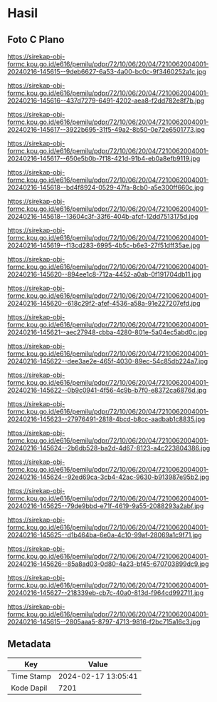 # Hasil

## Foto C Plano

https://sirekap-obj-formc.kpu.go.id/e616/pemilu/pdpr/72/10/06/20/04/7210062004001-20240216-145615--9deb6627-6a53-4a00-bc0c-9f3460252a1c.jpg

https://sirekap-obj-formc.kpu.go.id/e616/pemilu/pdpr/72/10/06/20/04/7210062004001-20240216-145616--437d7279-6491-4202-aea8-f2dd782e8f7b.jpg

https://sirekap-obj-formc.kpu.go.id/e616/pemilu/pdpr/72/10/06/20/04/7210062004001-20240216-145617--3922b695-31f5-49a2-8b50-0e72e6501773.jpg

https://sirekap-obj-formc.kpu.go.id/e616/pemilu/pdpr/72/10/06/20/04/7210062004001-20240216-145617--650e5b0b-7f18-421d-91b4-eb0a8efb9119.jpg

https://sirekap-obj-formc.kpu.go.id/e616/pemilu/pdpr/72/10/06/20/04/7210062004001-20240216-145618--bd4f8924-0529-47fa-8cb0-a5e300ff660c.jpg

https://sirekap-obj-formc.kpu.go.id/e616/pemilu/pdpr/72/10/06/20/04/7210062004001-20240216-145618--13604c3f-33f6-404b-afcf-12dd7513175d.jpg

https://sirekap-obj-formc.kpu.go.id/e616/pemilu/pdpr/72/10/06/20/04/7210062004001-20240216-145619--f13cd283-6995-4b5c-b6e3-27f51dff35ae.jpg

https://sirekap-obj-formc.kpu.go.id/e616/pemilu/pdpr/72/10/06/20/04/7210062004001-20240216-145620--894ee1c8-712a-4452-a0ab-0f191704db11.jpg

https://sirekap-obj-formc.kpu.go.id/e616/pemilu/pdpr/72/10/06/20/04/7210062004001-20240216-145620--618c29f2-afef-4536-a58a-91e227207efd.jpg

https://sirekap-obj-formc.kpu.go.id/e616/pemilu/pdpr/72/10/06/20/04/7210062004001-20240216-145621--aec27948-cbba-4280-801e-5a04ec5abd0c.jpg

https://sirekap-obj-formc.kpu.go.id/e616/pemilu/pdpr/72/10/06/20/04/7210062004001-20240216-145622--dee3ae2e-465f-4030-89ec-54c85db224a7.jpg

https://sirekap-obj-formc.kpu.go.id/e616/pemilu/pdpr/72/10/06/20/04/7210062004001-20240216-145622--0b9c0941-4f56-4c9b-b7f0-e8372ca6876d.jpg

https://sirekap-obj-formc.kpu.go.id/e616/pemilu/pdpr/72/10/06/20/04/7210062004001-20240216-145623--27976491-2818-4bcd-b8cc-aadbab1c8835.jpg

https://sirekap-obj-formc.kpu.go.id/e616/pemilu/pdpr/72/10/06/20/04/7210062004001-20240216-145624--2b6db528-ba2d-4d67-8123-a4c223804386.jpg

https://sirekap-obj-formc.kpu.go.id/e616/pemilu/pdpr/72/10/06/20/04/7210062004001-20240216-145624--92ed69ca-3cb4-42ac-9630-b913987e95b2.jpg

https://sirekap-obj-formc.kpu.go.id/e616/pemilu/pdpr/72/10/06/20/04/7210062004001-20240216-145625--79de9bbd-e71f-4619-9a55-2088293a2abf.jpg

https://sirekap-obj-formc.kpu.go.id/e616/pemilu/pdpr/72/10/06/20/04/7210062004001-20240216-145625--d1b464ba-6e0a-4c10-99af-28069a1c9f71.jpg

https://sirekap-obj-formc.kpu.go.id/e616/pemilu/pdpr/72/10/06/20/04/7210062004001-20240216-145626--85a8ad03-0d80-4a23-bf45-670703899dc9.jpg

https://sirekap-obj-formc.kpu.go.id/e616/pemilu/pdpr/72/10/06/20/04/7210062004001-20240216-145627--218339eb-cb7c-40a0-813d-f964cd992711.jpg

https://sirekap-obj-formc.kpu.go.id/e616/pemilu/pdpr/72/10/06/20/04/7210062004001-20240216-145615--2805aaa5-8797-4713-9816-f2bc715a16c3.jpg


## Metadata

| Key        | Value               |
| ---------- | ------------------- |
| Time Stamp | 2024-02-17 13:05:41 |
| Kode Dapil | 7201                |



